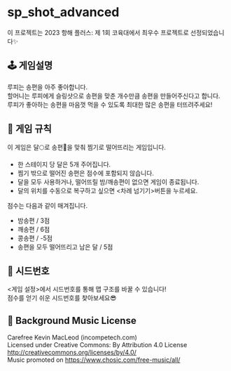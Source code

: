 # sp_shot_advanced

이 프로젝트는 2023 항해 플러스: 제 1회 코육대에서 최우수 프로젝트로 선정되었습니다✨

## 🕹️ 게임설명
루피는 송편을 아주 좋아합니다.  
할머니는 루피에게 슬링샷으로 송편을 맞춘 개수만큼 송편을 만들어주신다고 합니다.  
루피가 좋아하는 송편을 마음껏 먹을 수 있도록 최대한 많은 송편을 터뜨려주세요!  

## 🍡 게임 규칙
이 게임은 달🌕로 송편🍡을 맞춰 찜기로 떨어뜨리는 게임입니다.

- 한 스테이지 당 달은 5개 주어집니다.
- 찜기 밖으로 떨어진 송편은 점수에 포함되지 않습니다.
- 달을 모두 사용하거나, 떨어뜨릴 밤/깨송편이 없으면 게임이 종료됩니다.
- 달의 위치를 수동으로 복구하고 싶으면 <차례 넘기기>버튼을 누르세요.

점수는 다음과 같이 매겨집니다.
- 밤송편 / 3점 
- 깨송편 / 6점
- 콩송편 / -5점
- 송편을 모두 떨어뜨리고 남은 달 / 5점

## 🌱 시드번호
<게임 설정>에서 시드번호를 통해 맵 구조를 바꿀 수 있습니다!  
점수를 얻기 쉬운 시드번호를 찾아보세요😎

## 🎵 Background Music License

Carefree Kevin MacLeod (incompetech.com)  
Licensed under Creative Commons: By Attribution 4.0 License  
http://creativecommons.org/licenses/by/4.0/  
 Music promoted on https://www.chosic.com/free-music/all/
